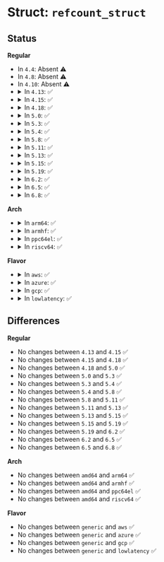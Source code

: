 # Struct: <code>refcount_struct</code>

## Status
<b>Regular</b>
<ul>
<li>
In <code>4.4</code>: Absent ⚠️
</li>
<li>
In <code>4.8</code>: Absent ⚠️
</li>
<li>
In <code>4.10</code>: Absent ⚠️
</li>
<li>
<details>
<summary>In <code>4.13</code>: ✅</summary>

```c
struct refcount_struct {
    atomic_t refs;
};
```
</details>
</li>
<li>
<details>
<summary>In <code>4.15</code>: ✅</summary>

```c
struct refcount_struct {
    atomic_t refs;
};
```
</details>
</li>
<li>
<details>
<summary>In <code>4.18</code>: ✅</summary>

```c
struct refcount_struct {
    atomic_t refs;
};
```
</details>
</li>
<li>
<details>
<summary>In <code>5.0</code>: ✅</summary>

```c
struct refcount_struct {
    atomic_t refs;
};
```
</details>
</li>
<li>
<details>
<summary>In <code>5.3</code>: ✅</summary>

```c
struct refcount_struct {
    atomic_t refs;
};
```
</details>
</li>
<li>
<details>
<summary>In <code>5.4</code>: ✅</summary>

```c
struct refcount_struct {
    atomic_t refs;
};
```
</details>
</li>
<li>
<details>
<summary>In <code>5.8</code>: ✅</summary>

```c
struct refcount_struct {
    atomic_t refs;
};
```
</details>
</li>
<li>
<details>
<summary>In <code>5.11</code>: ✅</summary>

```c
struct refcount_struct {
    atomic_t refs;
};
```
</details>
</li>
<li>
<details>
<summary>In <code>5.13</code>: ✅</summary>

```c
struct refcount_struct {
    atomic_t refs;
};
```
</details>
</li>
<li>
<details>
<summary>In <code>5.15</code>: ✅</summary>

```c
struct refcount_struct {
    atomic_t refs;
};
```
</details>
</li>
<li>
<details>
<summary>In <code>5.19</code>: ✅</summary>

```c
struct refcount_struct {
    atomic_t refs;
};
```
</details>
</li>
<li>
<details>
<summary>In <code>6.2</code>: ✅</summary>

```c
struct refcount_struct {
    atomic_t refs;
};
```
</details>
</li>
<li>
<details>
<summary>In <code>6.5</code>: ✅</summary>

```c
struct refcount_struct {
    atomic_t refs;
};
```
</details>
</li>
<li>
<details>
<summary>In <code>6.8</code>: ✅</summary>

```c
struct refcount_struct {
    atomic_t refs;
};
```
</details>
</li>
</ul>
<b>Arch</b>
<ul>
<li>
<details>
<summary>In <code>arm64</code>: ✅</summary>

```c
struct refcount_struct {
    atomic_t refs;
};
```
</details>
</li>
<li>
<details>
<summary>In <code>armhf</code>: ✅</summary>

```c
struct refcount_struct {
    atomic_t refs;
};
```
</details>
</li>
<li>
<details>
<summary>In <code>ppc64el</code>: ✅</summary>

```c
struct refcount_struct {
    atomic_t refs;
};
```
</details>
</li>
<li>
<details>
<summary>In <code>riscv64</code>: ✅</summary>

```c
struct refcount_struct {
    atomic_t refs;
};
```
</details>
</li>
</ul>
<b>Flavor</b>
<ul>
<li>
<details>
<summary>In <code>aws</code>: ✅</summary>

```c
struct refcount_struct {
    atomic_t refs;
};
```
</details>
</li>
<li>
<details>
<summary>In <code>azure</code>: ✅</summary>

```c
struct refcount_struct {
    atomic_t refs;
};
```
</details>
</li>
<li>
<details>
<summary>In <code>gcp</code>: ✅</summary>

```c
struct refcount_struct {
    atomic_t refs;
};
```
</details>
</li>
<li>
<details>
<summary>In <code>lowlatency</code>: ✅</summary>

```c
struct refcount_struct {
    atomic_t refs;
};
```
</details>
</li>
</ul>

## Differences
<b>Regular</b>
<ul>
<li>
No changes between <code>4.13</code> and <code>4.15</code> ✅
</li>
<li>
No changes between <code>4.15</code> and <code>4.18</code> ✅
</li>
<li>
No changes between <code>4.18</code> and <code>5.0</code> ✅
</li>
<li>
No changes between <code>5.0</code> and <code>5.3</code> ✅
</li>
<li>
No changes between <code>5.3</code> and <code>5.4</code> ✅
</li>
<li>
No changes between <code>5.4</code> and <code>5.8</code> ✅
</li>
<li>
No changes between <code>5.8</code> and <code>5.11</code> ✅
</li>
<li>
No changes between <code>5.11</code> and <code>5.13</code> ✅
</li>
<li>
No changes between <code>5.13</code> and <code>5.15</code> ✅
</li>
<li>
No changes between <code>5.15</code> and <code>5.19</code> ✅
</li>
<li>
No changes between <code>5.19</code> and <code>6.2</code> ✅
</li>
<li>
No changes between <code>6.2</code> and <code>6.5</code> ✅
</li>
<li>
No changes between <code>6.5</code> and <code>6.8</code> ✅
</li>
</ul>
<b>Arch</b>
<ul>
<li>
No changes between <code>amd64</code> and <code>arm64</code> ✅
</li>
<li>
No changes between <code>amd64</code> and <code>armhf</code> ✅
</li>
<li>
No changes between <code>amd64</code> and <code>ppc64el</code> ✅
</li>
<li>
No changes between <code>amd64</code> and <code>riscv64</code> ✅
</li>
</ul>
<b>Flavor</b>
<ul>
<li>
No changes between <code>generic</code> and <code>aws</code> ✅
</li>
<li>
No changes between <code>generic</code> and <code>azure</code> ✅
</li>
<li>
No changes between <code>generic</code> and <code>gcp</code> ✅
</li>
<li>
No changes between <code>generic</code> and <code>lowlatency</code> ✅
</li>
</ul>
